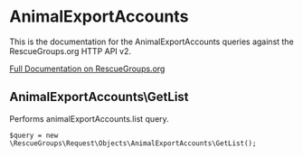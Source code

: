 # AnimalExportAccounts

This is the documentation for the AnimalExportAccounts queries against the RescueGroups.org HTTP API v2.

[Full Documentation on RescueGroups.org](https://userguide.rescuegroups.org/display/APIDG/Object+definitions#Objectdefinitions-animalExportAccounts)

## AnimalExportAccounts\GetList

Performs animalExportAccounts.list query.

    $query = new \RescueGroups\Request\Objects\AnimalExportAccounts\GetList();


